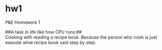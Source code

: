 # hw1
P&amp;E Homework 1

##A task in life like how CPU runs:##<br>
Cooking with reading a recipe book. Because the person who cook is just execute what recipe book said step by step.
